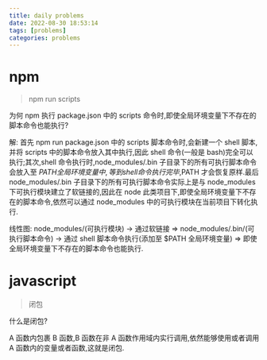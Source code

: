 ```yaml
---
title: daily problems
date: 2022-08-30 18:53:14
tags: [problems]
categories: problems
---
```


# npm

> npm run scripts

  为何 npm 执行 package.json 中的 scripts 命令时,即使全局环境变量下不存在的脚本命令也能执行?
  
  解: 首先 npm run package.json 中的 scripts 脚本命令时,会新建一个 shell 脚本,并将 scripts 中的脚本命令放入其中执行,因此 shell 命令(一般是 bash)完全可以执行;其次,shell 命令执行时,node_modules/.bin 子目录下的所有可执行脚本命令会放入至 $PATH 全局环境变量中,等到 shell 命令执行完毕,$PATH 才会恢复原样.最后 node_modules/.bin 子目录下的所有可执行脚本命令实际上是与 node_modules 下可执行模块建立了软链接的,因此在 node 此类项目下,即使全局环境变量下不存在的脚本命令,依然可以通过 node_modules 中的可执行模块在当前项目下转化执行.
  
  线性图: node_modules/(可执行模块) -> 通过软链接 => node_modules/.bin/(可执行脚本命令) -> 通过 shell 脚本命令执行(添加至 $PATH 全局环境变量) => 即使全局环境变量下不存在的脚本命令也能执行.
  
# javascript

> 闭包

  什么是闭包?
  
  A 函数内包裹 B 函数,B 函数在非 A 函数作用域内实行调用,依然能够使用或者调用 A 函数内的变量或者函数,这就是闭包.